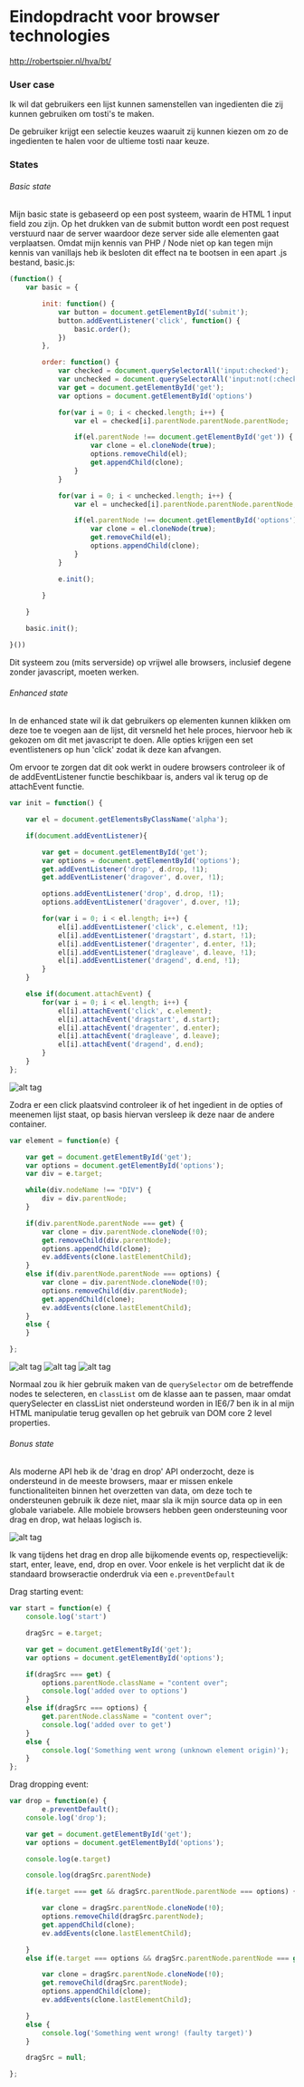 # Eindopdracht voor browser technologies

http://robertspier.nl/hva/bt/

### User case
Ik wil dat gebruikers een lijst kunnen samenstellen van ingedienten die zij kunnen gebruiken om tosti's te maken.

De gebruiker krijgt een selectie keuzes waaruit zij kunnen kiezen om zo de ingedienten te halen voor de ultieme tosti naar keuze.

### States

###### Basic state

Mijn basic state is gebaseerd op een post systeem, waarin de HTML 1 input field zou zijn. Op het drukken van de submit button wordt een post request verstuurd naar de server waardoor deze server side alle elementen gaat verplaatsen. Omdat mijn kennis van PHP / Node niet op kan tegen mijn kennis van vanillajs heb ik besloten dit effect na te bootsen in een apart .js bestand, basic.js:

```javascript
(function() {
	var basic = {

		init: function() {
			var button = document.getElementById('submit');
			button.addEventListener('click', function() {
				basic.order();
			})
		},

		order: function() {
			var checked = document.querySelectorAll('input:checked');
			var unchecked = document.querySelectorAll('input:not(:checked)');
			var get = document.getElementById('get');
			var options = document.getElementById('options')

			for(var i = 0; i < checked.length; i++) {
				var el = checked[i].parentNode.parentNode.parentNode;

				if(el.parentNode !== document.getElementById('get')) {
					var clone = el.cloneNode(true);
					options.removeChild(el);
					get.appendChild(clone);
				}
			}

			for(var i = 0; i < unchecked.length; i++) {
				var el = unchecked[i].parentNode.parentNode.parentNode;

				if(el.parentNode !== document.getElementById('options')) {
					var clone = el.cloneNode(true);
					get.removeChild(el);
					options.appendChild(clone);
				}
			}

			e.init();
			
		}

	}

	basic.init();

}())
```

Dit systeem zou (mits serverside) op vrijwel alle browsers, inclusief degene zonder javascript, moeten werken. 

###### Enhanced state

In de enhanced state wil ik dat gebruikers op elementen kunnen klikken om deze toe te voegen aan de lijst, dit versneld het hele proces, hiervoor heb ik gekozen om dit met javascript te doen. Alle opties krijgen een set eventlisteners op hun 'click' zodat ik deze kan afvangen.

Om ervoor te zorgen dat dit ook werkt in oudere browsers controleer ik of de addEventListener functie beschikbaar is, anders val ik terug op de attachEvent functie.

```javascript
var init = function() {

	var el = document.getElementsByClassName('alpha');

	if(document.addEventListener){

		var get = document.getElementById('get');
		var options = document.getElementById('options');
		get.addEventListener('drop', d.drop, !1);
		get.addEventListener('dragover', d.over, !1);

		options.addEventListener('drop', d.drop, !1);
		options.addEventListener('dragover', d.over, !1);

		for(var i = 0; i < el.length; i++) {
			el[i].addEventListener('click', c.element, !1);
			el[i].addEventListener('dragstart', d.start, !1);
			el[i].addEventListener('dragenter', d.enter, !1);
			el[i].addEventListener('dragleave', d.leave, !1);
			el[i].addEventListener('dragend', d.end, !1);
		}
	}

	else if(document.attachEvent) {
		for(var i = 0; i < el.length; i++) {
			el[i].attachEvent('click', c.element);
			el[i].attachEvent('dragstart', d.start);
			el[i].attachEvent('dragenter', d.enter);
			el[i].attachEvent('dragleave', d.leave);
			el[i].attachEvent('dragend', d.end);
		}
	}
};
```

![alt tag](https://i.gyazo.com/7f5f65c680c95aa60dcb77770c335a52.png)

Zodra er een click plaatsvind controleer ik of het ingedient in de opties of meenemen lijst staat, op basis hiervan versleep ik deze naar de andere container.

```javascript
var element = function(e) {

	var get = document.getElementById('get');
	var options = document.getElementById('options');
	var div = e.target;

	while(div.nodeName !== "DIV") {
		div = div.parentNode;
	}

	if(div.parentNode.parentNode === get) {
		var clone = div.parentNode.cloneNode(!0);
		get.removeChild(div.parentNode);
		options.appendChild(clone);
		ev.addEvents(clone.lastElementChild);
	}
	else if(div.parentNode.parentNode === options) {
		var clone = div.parentNode.cloneNode(!0);
		options.removeChild(div.parentNode);
		get.appendChild(clone);
		ev.addEvents(clone.lastElementChild);
	}
	else {
	}

};
```

![alt tag](https://i.gyazo.com/8c93274b1c1682adf9e2f3b77b343443.png)
![alt tag](https://i.gyazo.com/1c2f2f0431ddd804d831796f6bceb8c6.png)
![alt tag](https://i.gyazo.com/f530b4ad103ae73378d06d9e809692c3.png)


Normaal zou ik hier gebruik maken van de `querySelector` om de betreffende nodes te selecteren, en `classList` om de klasse aan te passen, maar omdat querySelecter en classList niet ondersteund worden in IE6/7 ben ik in al mijn HTML manipulatie terug gevallen op het gebruik van DOM core 2 level properties.

###### Bonus state

Als moderne API heb ik de 'drag en drop' API onderzocht, deze is ondersteund in de meeste browsers, maar er missen enkele functionaliteiten binnen het overzetten van data, om deze toch te ondersteunen gebruik ik deze niet, maar sla ik mijn source data op in een globale variabele. Alle mobiele browsers hebben geen ondersteuning voor drag en drop, wat helaas logisch is.

![alt tag](https://i.gyazo.com/8beea4d6b20f8befc85ef13c4c4855e7.png)

Ik vang tijdens het drag en drop alle bijkomende events op, respectievelijk: start, enter, leave, end, drop en over. Voor enkele is het verplicht dat ik de standaard browseractie onderdruk via een `e.preventDefault`

Drag starting event:

```javascript
var start = function(e) {
	console.log('start')

	dragSrc = e.target;

	var get = document.getElementById('get');
	var options = document.getElementById('options');

	if(dragSrc === get) {
		options.parentNode.className = "content over";
		console.log('added over to options')
	}
	else if(dragSrc === options) {
		get.parentNode.className = "content over";
		console.log('added over to get')
	}
	else {
		console.log('Something went wrong (unknown element origin)');
	}
};
```

Drag dropping event:

```javascript
var drop = function(e) {
		e.preventDefault();
	console.log('drop');

	var get = document.getElementById('get');
	var options = document.getElementById('options');

	console.log(e.target)

	console.log(dragSrc.parentNode)

	if(e.target === get && dragSrc.parentNode.parentNode === options) {

		var clone = dragSrc.parentNode.cloneNode(!0);
		options.removeChild(dragSrc.parentNode);
		get.appendChild(clone);
		ev.addEvents(clone.lastElementChild);

	}
	else if(e.target === options && dragSrc.parentNode.parentNode === get) {

		var clone = dragSrc.parentNode.cloneNode(!0);
		get.removeChild(dragSrc.parentNode);
		options.appendChild(clone);
		ev.addEvents(clone.lastElementChild);

	}
	else {
		console.log('Something went wrong! (faulty target)')
	}

	dragSrc = null;

};
```